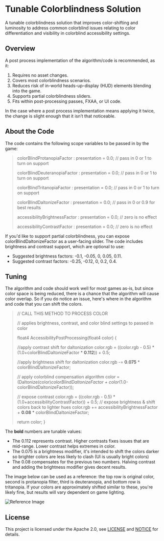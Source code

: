 # Tunable Colorblindness Solution
A tunable colorblindness solution that improves color-shifting and luminosity to address common colorblind issues relating to color differentiation and visibility in colorblind accessibility settings.

## Overview 
A post process implementation of the algorithm/code is recommended, as it:

  1.	Requires no asset changes.
  2.	Covers most colorblindness scenarios.
  3.	Reduces risk of in-world heads-up-display (HUD) elements blending into the game.
  4.	Supports partial colorblindness sliders.
  5.	Fits within post-processing passes, FXAA, or UI code.

In the case where a post process implementation means applying it twice, the change is slight enough that it isn’t that noticeable.

## About the Code

The code contains the following scope variables to be passed in by the game:


> colorBlindProtanopiaFactor : presentation = 0.0; // pass in 0 or 1 to turn on support
> 
> colorBlindDeuteranopiaFactor : presentation = 0.0; // pass in 0 or 1 to turn on support
> 
> colorBlindTritanopiaFactor : presentation = 0.0; // pass in 0 or 1 to turn on support
> 
> colorBlindDaltonizeFactor : presentation = 0.0; // pass in 0 or 0.9 for best results
> 
> accessibilityBrightnessFactor : presentation = 0.0; // zero is no effect
> 
> accessibilityContrastFactor : presentation = 0.0; // zero is no effect

If you'd like to support partial colorblindness, you can expose colorBlindDaltonizeFactor as a user-facing slider.
The code includes brightness and contrast support, which are optional to use: 

* Suggested brightness factors: -0.1, -0.05, 0, 0.05, 0.11. 
* Suggested contrast factors: -0.25, -0.12, 0, 0.2, 0.4.

## Tuning 
The algorithm and code should work well for most games as-is, but since color space is being reduced, there is a chance that the algorithm will cause color overlap. So if you do notice an issue, here's where in the algorithm and code that you can shift the colors.

>// CALL THIS METHOD TO PROCESS COLOR
>
>// applies brightness, contrast, and color blind settings to passed in color
>
>float4 AccessibilityPostProcessing(float4 color)
>{
>
>//apply contrast shift for daltonization
>color.rgb = ((color.rgb - 0.5) * (1.0+colorBlindDaltonizeFactor * **0.112**)) + 0.5;
>
>//apply brightness shift for daltonization
>color.rgb -= **0.075** * colorBlindDaltonizeFactor;
>
>// apply colorblind compensation algorithm
>color = (Daltonize(color)*colorBlindDaltonizeFactor + color*(1.0-colorBlindDaltonizeFactor));
>
>// expose contrast
>color.rgb = ((color.rgb - 0.5) * (1.0+accessibilityContrastFactor)) + 0.5;
>// expose brightness & shift colors back to lighter hues
>color.rgb += accessibilityBrightnessFactor + **0.08** * colorBlindDaltonizeFactor;
>
>return color;
>}

The **bold** numbers are tunable values:

* The 0.112 represents contrast. Higher contrasts fixes issues that are mid-range. Lower contrast helps extremes in color.
* The 0.075 is a brightness modifier, it's intended to shift the colors darker so brighter colors are less likely to clash (UI is usually bright colors)
* The 0.08 compensates for the previous two numbers. Halving contrast and adding the brightness modifier gives decent results.

The image below can be used as a reference: the top row is original color, second is protanopia filter, third is deuteranopia, and bottom row is tritanopia. If your colors are approximately shifted similar to these, you're likely fine, but results will vary dependent on game lighting.

![Reference Image](https://user-images.githubusercontent.com/26971700/129812299-a549791c-cb45-4c53-9d44-bea620f5b577.png)


## License 
This project is licensed under the Apache 2.0, see [LICENSE](https://github.com/electronicarts/Tunable-Colorblindness-Solution/blob/main/LICENSE) and [NOTICE](https://github.com/electronicarts/Tunable-Colorblindness-Solution/blob/main/NOTICE.txt) for details. 
